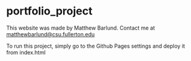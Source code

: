 # portfolio_project

This website was made by Matthew Barlund. Contact me at matthewbarlund@csu.fullerton.edu

To run this project, simply go to the Github Pages settings and deploy it from index.html
